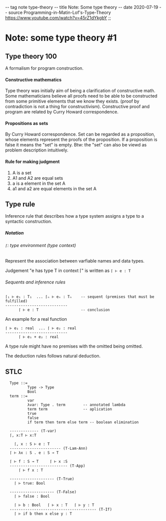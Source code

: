 -- tag note type-theory
-- title Note: Some type theory
-- date 2020-07-19
-- source Programming-in-Matin-Lof's-Type-Theory
          https://www.youtube.com/watch?v=45rZ1dYkgbY
;;
# Note: some type theory #1
## Type theory 100
A formalism for program construction.

#### Constructive mathematics
Type theory was initially aim of being a clarification of constructive math. Some mathematicians believe all proofs need to be able to be constructed from some primitive elements that we know they exists. (proof by contradiction is not a thing for constructivism). Constructive proof and program are related by Curry Howard correspondence.

#### Propositions as sets
By Curry Howard correspondence. Set can be regarded as a proposition, whose elements represent the proofs of the proposition. If a proposition is false it means the "set" is empty. Btw: the "set" can also be viewd as problem description intuitively.

#### Rule for making judgment
1. A is a set
2. A1 and A2 are equal sets
3. a is a element in the set A
4. a1 and a2 are equal elements in the set A

## Type rule
Inference rule that describes how a type system assigns a type to a syntactic construction.

##### Notation
###### `⌈`: type environment (type context)
Represent the association between varfiable names and data types.

Judgement "e has type T in context ⌈" is written as `⌈ ⊢ e : T`

###### Sequents and inference rules
```
⌈₁ ⊢ e₁ : T₁  ... ⌈ₙ ⊢ eₙ : Tₙ    -- sequent (premises that must be fulfilled)
----------------------------
      ⌈ ⊢ e : T                   -- conclusion
```

An example for a real function
```
⌈ ⊢ e₁ : real  ... ⌈ ⊢ e₂ : real
----------------------------
      ⌈ ⊢ e₁ + e₂ : real
```

A type rule might have no premises with the omitted being omitted.

The deduction rules follows natural deduction.

## STLC

```
  Type ::=
          Type -> Type
          Bool
  term ::=
          var
          λvar: Type . term        -- annotated lambda
          term term                -- aplication
          true
          false
          if term then term else term -- boolean elimination

  ------------- (T-var)
  ⌈, x:T ⊢ x:T

    ⌈, x : S ⊢ e : T
  ----------------------- (T-Lam-Ann)
  ⌈ ⊢ λx : S . e : S → T

  ⌈ ⊢ f : S → T     ⌈ ⊢ x :S
  -------------------------- (T-App)
      ⌈ ⊢ f x : T

  -------------------- (T-True)
    ⌈ ⊢ true: Bool

  -------------------- (T-False)
    ⌈ ⊢ false : Bool

    ⌈ ⊢ b : Bool   ⌈ ⊢ x : T   ⌈ ⊢ y : T
  --------------------------------------- (T-If)
    ⌈ ⊢ if b then x else y : T

```
